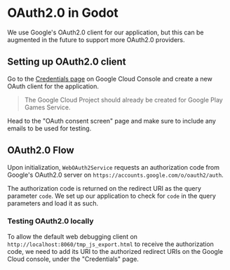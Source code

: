 # OAuth2.0 in Godot

We use Google's OAuth2.0 client for our application, but this can be augmented in the future to support more OAuth2.0 providers.

## Setting up OAuth2.0 client

Go to the [Credentials page](https://console.cloud.google.com/apis/credentials) on Google Cloud Console and create a new OAuth client for the application.

> The Google Cloud Project should already be created for Google Play Games Service.

Head to the "OAuth consent screen" page and make sure to include any emails to be used for testing.

## OAuth2.0 Flow

Upon initialization, `WebOAuth2Service` requests an authorization code from Google's OAuth2.0 server on `https://accounts.google.com/o/oauth2/auth`.

The authorization code is returned on the redirect URI as the query parameter `code`. We set up our application to check for `code` in the query parameters and load it as such.

### Testing OAuth2.0 locally

To allow the default web debugging client on `http://localhost:8060/tmp_js_export.html` to receive the authorization code, we need to add its URI to the authorized redirect URIs on the Google Cloud console, under the "Credentials" page.
